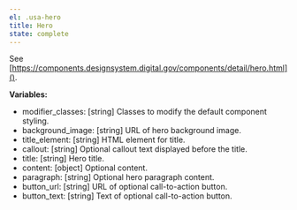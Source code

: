 ```yaml
---
el: .usa-hero
title: Hero
state: complete
---
```

See
[https://components.designsystem.digital.gov/components/detail/hero.html]().

__Variables:__
* modifier_classes: [string] Classes to modify the default component styling.
* background_image: [string] URL of hero background image.
* title_element: [string] HTML element for title.
* callout: [string] Optional callout text displayed before the title.
* title: [string] Hero title.
* content: [object] Optional content.
* paragraph: [string] Optional hero paragraph content.
* button_url: [string] URL of optional call-to-action button.
* button_text: [string] Text of optional call-to-action button.
